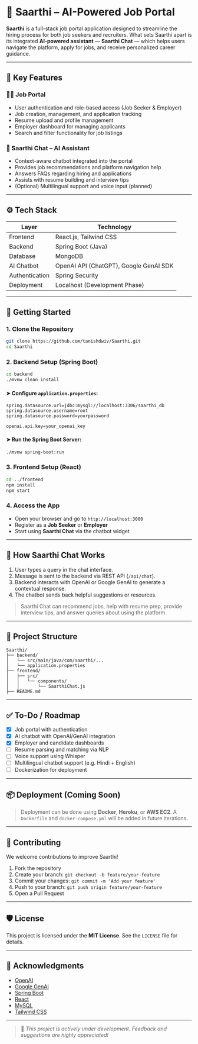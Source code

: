 # 🧠 Saarthi – AI-Powered Job Portal

**Saarthi** is a full-stack job portal application designed to streamline the hiring process for both job seekers and recruiters. What sets Saarthi apart is its integrated **AI-powered assistant** — **Saarthi Chat** — which helps users navigate the platform, apply for jobs, and receive personalized career guidance.

---

## 📌 Key Features

### 👨‍💼 Job Portal
- User authentication and role-based access (Job Seeker & Employer)
- Job creation, management, and application tracking
- Resume upload and profile management
- Employer dashboard for managing applicants
- Search and filter functionality for job listings

### 🤖 Saarthi Chat – AI Assistant
- Context-aware chatbot integrated into the portal
- Provides job recommendations and platform navigation help
- Answers FAQs regarding hiring and applications
- Assists with resume building and interview tips
- (Optional) Multilingual support and voice input (planned)

---

## ⚙️ Tech Stack

| Layer         | Technology                            |
|---------------|----------------------------------------|
| Frontend      | React.js, Tailwind CSS                 |
| Backend       | Spring Boot (Java)                     |
| Database      | MongoDB                                 |
| AI Chatbot    | OpenAI API (ChatGPT), Google GenAI SDK |
| Authentication| Spring Security                        |
| Deployment    | Localhost (Development Phase)          |

---

## 🚀 Getting Started

### 1. Clone the Repository
```bash
git clone https://github.com/tanishdwiv/Saarthi.git
cd Saarthi
```

### 2. Backend Setup (Spring Boot)
```bash
cd backend
./mvnw clean install
```

#### ➤ Configure `application.properties`:
```properties
spring.datasource.url=jdbc:mysql://localhost:3306/saarthi_db
spring.datasource.username=root
spring.datasource.password=yourpassword

openai.api.key=your_openai_key
```

#### ➤ Run the Spring Boot Server:
```bash
./mvnw spring-boot:run
```

### 3. Frontend Setup (React)
```bash
cd ../frontend
npm install
npm start
```

### 4. Access the App
- Open your browser and go to `http://localhost:3000`
- Register as a **Job Seeker** or **Employer**
- Start using **Saarthi Chat** via the chatbot widget

---

## 💬 How Saarthi Chat Works

1. User types a query in the chat interface.
2. Message is sent to the backend via REST API (`/api/chat`).
3. Backend interacts with OpenAI or Google GenAI to generate a contextual response.
4. The chatbot sends back helpful suggestions or resources.

> Saarthi Chat can recommend jobs, help with resume prep, provide interview tips, and answer queries about using the platform.

---

## 📁 Project Structure

```
Saarthi/
├── backend/
│   └── src/main/java/com/saarthi/...
│   └── application.properties
├── frontend/
│   ├── src/
│   │   └── components/
│   │       └── SaarthiChat.js
├── README.md
```

---

## ✅ To-Do / Roadmap

- [x] Job portal with authentication
- [x] AI chatbot with OpenAI/GenAI integration
- [x] Employer and candidate dashboards
- [ ] Resume parsing and matching via NLP
- [ ] Voice support using Whisper
- [ ] Multilingual chatbot support (e.g. Hindi + English)
- [ ] Dockerization for deployment

---

## 📦 Deployment (Coming Soon)

> Deployment can be done using **Docker**, **Heroku**, or **AWS EC2**. A `Dockerfile` and `docker-compose.yml` will be added in future iterations.

---

## 🤝 Contributing

We welcome contributions to improve Saarthi!

1. Fork the repository
2. Create your branch: `git checkout -b feature/your-feature`
3. Commit your changes: `git commit -m 'Add your feature'`
4. Push to your branch: `git push origin feature/your-feature`
5. Open a Pull Request

---

## 🛡 License

This project is licensed under the **MIT License**. See the `LICENSE` file for details.

---

## 🙏 Acknowledgments

- [OpenAI](https://openai.com/)
- [Google GenAI](https://ai.google.dev/)
- [Spring Boot](https://spring.io/)
- [React](https://reactjs.org/)
- [MySQL](https://www.mysql.com/)
- [Tailwind CSS](https://tailwindcss.com/)

---

> 🚧 *This project is actively under development. Feedback and suggestions are highly appreciated!*

